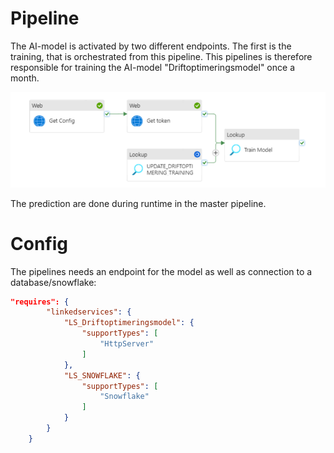# Pipeline

The AI-model is activated by two different endpoints. The first is the training, that is orchestrated from this pipeline.
This pipelines is therefore responsible for training the AI-model "Driftoptimeringsmodel" once a month. 

![Pipeline](../assets/PL_DRIFTOPTIMERING_TRAIN.png)

The prediction are done during runtime in the master pipeline.

# Config

The pipelines needs an endpoint for the model as well as connection to a database/snowflake:

``` json
"requires": {
        "linkedservices": {
            "LS_Driftoptimeringsmodel": {
                "supportTypes": [
                    "HttpServer"
                ]
            },
            "LS_SNOWFLAKE": {
                "supportTypes": [
                    "Snowflake"
                ]
            }
        }
    }
```
